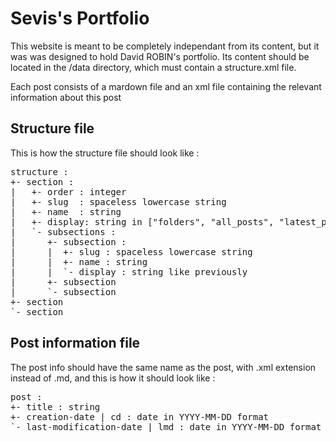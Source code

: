 # Sevis's Portfolio

This website is meant to be completely independant from its content, but it was
was designed to hold David ROBIN's portfolio. Its content should be located in 
the /data directory, which must contain a structure.xml file.

Each post consists of a mardown file and an xml file containing the relevant
information about this post

## Structure file
This is how the structure file should look like :

<pre>
structure :
+- section :
|   +- order : integer
|   +- slug  : spaceless lowercase string
|   +- name  : string
|   +- display: string in ["folders", "all_posts", "latest_posts"]
|   `- subsections :
|      +- subsection :
|      |  +- slug : spaceless lowercase string
|      |  +- name : string
|      |  `- display : string like previously
|      +- subsection
|      `- subsection
+- section
`- section
</pre>

## Post information file
The post info should have the same name as the post, with .xml extension instead
of .md, and this is how it should look like :

<pre>
post :
+- title : string
+- creation-date | cd : date in YYYY-MM-DD format
`- last-modification-date | lmd : date in YYYY-MM-DD format
</pre>
